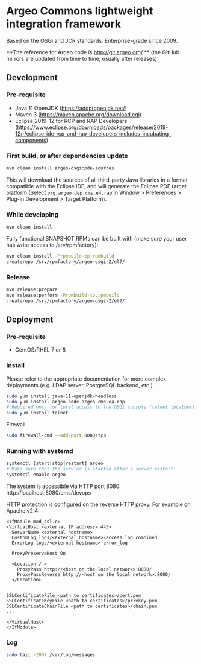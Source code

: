 # Argeo Commons lightweight integration framework

Based on the OSGi and JCR standards. Enterprise-grade since 2009.

**The reference for Argeo code is http://git.argeo.org/ ** (the GitHub mirrors are updated from time to time, usually after releases)

## Development

### Pre-requisite
- Java 11 OpenJDK (https://adoptopenjdk.net/)
- Maven 3 (https://maven.apache.org/download.cgi)
- Eclipse 2019-12 for RCP and RAP Developers (https://www.eclipse.org/downloads/packages/release/2019-12/r/eclipse-ide-rcp-and-rap-developers-includes-incubating-components)

### First build, or after dependencies update
```bash
mvn clean install argeo-osgi:pde-sources
```

This will download the sources of all third-party Java libraries in a format compatible with the Eclipse IDE, and will generate the Eclipse PDE target platform (Select ```org.argeo.dep.cms.e4.rap``` in Window > Preferences > Plug-in Development > Target Platform).

### While developing
```bash
mvn clean install
```

Fully functional SNAPSHOT RPMs can be built with (make sure your user has write access to /srv/rpmfactory):
```bash
mvn clean install -Prpmbuild-tp,rpmbuild
createrepo /srv/rpmfactory/argeo-osgi-2/el7/
```

### Release
```bash
mvn release:prepare
mvn release:perform -Prpmbuild-tp,rpmbuild
createrepo /srv/rpmfactory/argeo-osgi-2/el7/
```

## Deployment

### Pre-requisite
- CentOS/RHEL 7 or 8

### Install
Please refer to the appropriate documentation for more complex deployments (e.g. LDAP server, PostgreSQL backend, etc.).

```bash
sudo yum install java-11-openjdk-headless
sudo yum install argeo-node argeo-cms-e4-rap
# Required only for local access to the OSGi console (telnet localhost 2323):
sudo yum install telnet
```

Firewall
```bash
sudo firewall-cmd --add-port 8080/tcp
```

### Running with systemd
```bash
systemctl [start|stop|restart] argeo
# Make sure that the service is started after a server restart:
systemctl enable argeo
```

The system is accessible via HTTP port 8080:
http://localhost:8080/cms/devops

HTTP protection is configured on the reverse HTTP proxy. For example on Apache v2.4:

```
<IfModule mod_ssl.c>
<VirtualHost <external IP address>:443>
  ServerName <external hostname>
  CustomLog logs/<external hostname>-access_log combined
  ErrorLog logs/<external hostname>-error_log

  ProxyPreserveHost On

  <Location / >
    ProxyPass http://<host on the local network>:8080/
    ProxyPassReverse http://<host on the local network>:8080/
  </Location>


SSLCertificateFile <path to certificates>/cert.pem
SSLCertificateKeyFile <path to certificates>/privkey.pem
SSLCertificateChainFile <path to certificates>/chain.pem
...

</VirtualHost>
</IfModule>
```

### Log
```bash
sudo tail -200f /var/log/messages
```